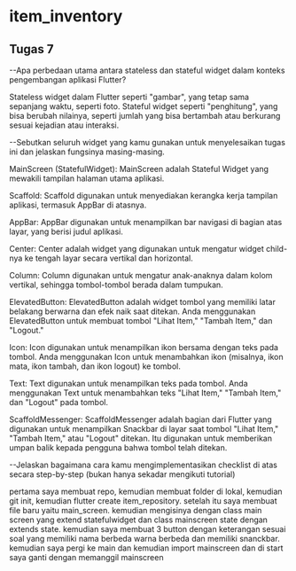 # item_inventory

## Tugas 7

--Apa perbedaan utama antara stateless dan stateful widget dalam konteks pengembangan aplikasi Flutter?

Stateless widget dalam Flutter seperti "gambar", yang tetap sama sepanjang waktu, seperti foto. Stateful widget seperti "penghitung", yang bisa berubah nilainya, seperti jumlah yang bisa bertambah atau berkurang sesuai kejadian atau interaksi.

--Sebutkan seluruh widget yang kamu gunakan untuk menyelesaikan tugas ini dan jelaskan fungsinya masing-masing.

MainScreen (StatefulWidget):
MainScreen adalah Stateful Widget yang mewakili tampilan halaman utama aplikasi.

Scaffold:
Scaffold digunakan untuk menyediakan kerangka kerja tampilan aplikasi, termasuk AppBar di atasnya.

AppBar:
AppBar digunakan untuk menampilkan bar navigasi di bagian atas layar, yang berisi judul aplikasi.

Center:
Center adalah widget yang digunakan untuk mengatur widget child-nya ke tengah layar secara vertikal dan horizontal.

Column:
Column digunakan untuk mengatur anak-anaknya dalam kolom vertikal, sehingga tombol-tombol berada dalam tumpukan.

ElevatedButton:
ElevatedButton adalah widget tombol yang memiliki latar belakang berwarna dan efek naik saat ditekan. Anda menggunakan ElevatedButton untuk membuat tombol "Lihat Item," "Tambah Item," dan "Logout."

Icon:
Icon digunakan untuk menampilkan ikon bersama dengan teks pada tombol. Anda menggunakan Icon untuk menambahkan ikon (misalnya, ikon mata, ikon tambah, dan ikon logout) ke tombol.

Text:
Text digunakan untuk menampilkan teks pada tombol. Anda menggunakan Text untuk menambahkan teks "Lihat Item," "Tambah Item," dan "Logout" pada tombol.

ScaffoldMessenger:
ScaffoldMessenger adalah bagian dari Flutter yang digunakan untuk menampilkan Snackbar di layar saat tombol "Lihat Item," "Tambah Item," atau "Logout" ditekan. Itu digunakan untuk memberikan umpan balik kepada pengguna bahwa tombol telah ditekan.


--Jelaskan bagaimana cara kamu mengimplementasikan checklist di atas secara step-by-step (bukan hanya sekadar mengikuti tutorial)


pertama saya membuat repo, kemudian membuat folder di lokal, kemudian git init, kemudian flutter create item_repository. setelah itu saya membuat file baru yaitu main_screen. kemudian mengisinya dengan class main screen yang extend statefulwidget dan class mainscreen state dengan extends state. kemudian saya membuat 3 button dengan keterangan sesuai soal yang memiliki nama berbeda warna berbeda dan memiliki snanckbar. kemudian saya pergi ke main dan kemudian import mainscreen dan di start saya ganti dengan memanggil mainscreen